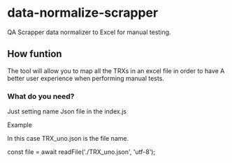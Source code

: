 # data-normalize-scrapper
QA Scrapper data normalizer to Excel for manual testing.

## How funtion
The tool will allow you to map all the TRXs in an excel file in order to have
A better user experience when performing manual tests.

### What do you need? 
Just setting name Json file in the index.js 

Example

In this case TRX_uno.json is the file name.

const file = await readFile('./TRX_uno.json', 'utf-8');